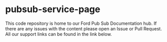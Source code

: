# pubsub-service-page

This code repository is home to our Ford Pub Sub Documentation hub. If there are any issues with the content please open an Issue or Pull Request. All our support links can be found in the link below.

